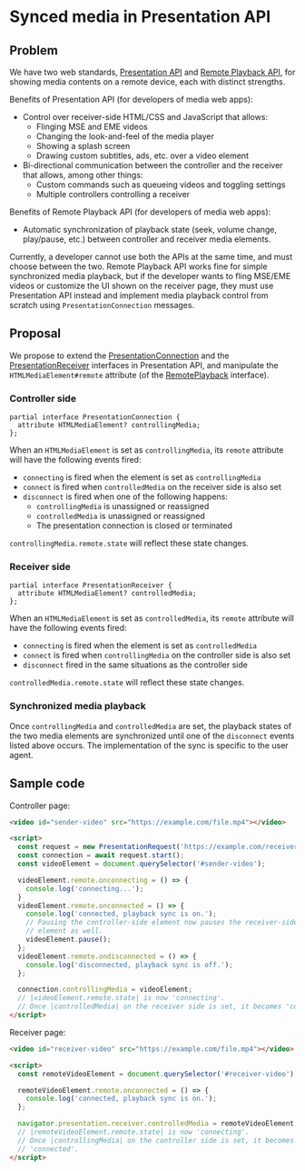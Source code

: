 # Synced media in Presentation API

## Problem

We have two web standards,
[Presentation API](https://w3c.github.io/presentation-api/) and
[Remote Playback API](https://w3c.github.io/remote-playback/), for showing media
contents on a remote device, each with distinct strengths.

Benefits of Presentation API (for developers of media web apps):
* Control over receiver-side HTML/CSS and JavaScript that allows:
  * Flinging MSE and EME videos
  * Changing the look-and-feel of the media player
  * Showing a splash screen
  * Drawing custom subtitles, ads, etc. over a video element
* Bi-directional communication between the controller and the receiver that
  allows, among other things:
  * Custom commands such as queueing videos and toggling settings
  * Multiple controllers controlling a receiver

Benefits of Remote Playback API (for developers of media web apps):
* Automatic synchronization of playback state (seek, volume change, play/pause,
  etc.) between controller and receiver media elements.

Currently, a developer cannot use both the APIs at the same time, and must
choose between the two. Remote Playback API works fine for simple synchronized
media playback, but if the developer wants to fling MSE/EME videos or customize
the UI shown on the receiver page, they must use Presentation API instead and
implement media playback control from scratch using `PresentationConnection`
messages.

## Proposal

We propose to extend the
[PresentationConnection](https://w3c.github.io/presentation-api/#interface-presentationconnection)
and the
[PresentationReceiver](https://w3c.github.io/presentation-api/#interface-presentationreceiver)
interfaces in Presentation API, and manipulate the `HTMLMediaElement#remote`
attribute (of the
[RemotePlayback](https://w3c.github.io/remote-playback/#remoteplayback-interface)
interface).

### Controller side
```
partial interface PresentationConnection {
  attribute HTMLMediaElement? controllingMedia;
};
```

When an `HTMLMediaElement` is set as `controllingMedia`, its `remote` attribute
will have the following events fired:
* `connecting` is fired when the element is set as `controllingMedia`
* `connect` is fired when `controlledMedia` on the receiver side is also set
* `disconnect` is fired when one of the following happens:
  * `controllingMedia` is unassigned or reassigned
  * `controlledMedia` is unassigned or reassigned
  * The presentation connection is closed or terminated

`controllingMedia.remote.state` will reflect these state changes.

### Receiver side
```
partial interface PresentationReceiver {
  attribute HTMLMediaElement? controlledMedia;
};
```

When an `HTMLMediaElement` is set as `controlledMedia`, its `remote` attribute
will have the following events fired:
* `connecting` is fired when the element is set as `controlledMedia`
* `connect` is fired when `controllingMedia` on the controller side is also set
* `disconnect` fired in the same situations as the controller side

`controlledMedia.remote.state` will reflect these state changes.

### Synchronized media playback
Once `controllingMedia` and `controlledMedia` are set, the playback states of
the two media elements are synchronized until one of the `disconnect` events
listed above occurs. The implementation of the sync is specific to the user
agent.

## Sample code

Controller page:
```html
<video id="sender-video" src="https://example.com/file.mp4"></video>

<script>
  const request = new PresentationRequest('https://example.com/receiver.html');
  const connection = await request.start();
  const videoElement = document.querySelector('#sender-video');

  videoElement.remote.onconnecting = () => {
    console.log('connecting...');
  }
  videoElement.remote.onconnected = () => {
    console.log('connected, playback sync is on.');
    // Pausing the controller-side element now pauses the receiver-side
    // element as well.
    videoElement.pause();
  };
  videoElement.remote.ondisconnected = () => {
    console.log('disconnected, playback sync is off.');
  };

  connection.controllingMedia = videoElement;
  // |videoElement.remote.state| is now 'connecting'.
  // Once |controlledMedia| on the receiver side is set, it becomes 'connected'.
</script>
```

Receiver page:
```html
<video id="receiver-video" src="https://example.com/file.mp4"></video>

<script>
  const remoteVideoElement = document.querySelector('#receiver-video');

  remoteVideoElement.remote.onconnected = () => {
    console.log('connected, playback sync is on.');
  };

  navigator.presentation.receiver.controlledMedia = remoteVideoElement;
  // |remoteVideoElement.remote.state| is now 'connecting'.
  // Once |controllingMedia| on the controller side is set, it becomes
  // 'connected'.
</script>
```
